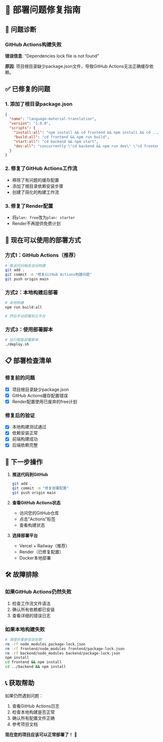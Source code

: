 # 🔧 部署问题修复指南

## 🚨 问题诊断

### GitHub Actions构建失败
**错误信息**: "Dependencies lock file is not found"

**原因**: 项目根目录缺少package.json文件，导致GitHub Actions无法正确缓存依赖。

## ✅ 已修复的问题

### 1. 添加了根目录package.json
```json
{
  "name": "language-material-translation",
  "version": "1.0.0",
  "scripts": {
    "install:all": "npm install && cd frontend && npm install && cd ../backend && npm install",
    "build:all": "cd frontend && npm run build",
    "start:all": "cd backend && npm start",
    "dev:all": "concurrently \"cd backend && npm run dev\" \"cd frontend && npm run dev\""
  }
}
```

### 2. 修复了GitHub Actions工作流
- 移除了有问题的缓存配置
- 添加了根目录依赖安装步骤
- 创建了简化的构建工作流

### 3. 修复了Render配置
- 将`plan: free`改为`plan: starter`
- Render不再提供免费计划

## 🚀 现在可以使用的部署方式

### 方式1：GitHub Actions（推荐）
```bash
# 推送代码触发自动构建
git add .
git commit -m "修复GitHub Actions构建问题"
git push origin main
```

### 方式2：本地构建后部署
```bash
# 本地构建
npm run build:all

# 然后手动部署到云平台
```

### 方式3：使用部署脚本
```bash
# 运行智能部署脚本
./deploy.sh
```

## 📋 部署检查清单

### 修复前的问题
- [x] 项目根目录缺少package.json
- [x] GitHub Actions缓存配置错误
- [x] Render配置使用已废弃的free计划

### 修复后的验证
- [x] 本地构建测试通过
- [x] 依赖安装正常
- [x] 前端构建成功
- [x] 后端依赖完整

## 🎯 下一步操作

1. **推送代码到GitHub**
   ```bash
   git add .
   git commit -m "修复部署配置"
   git push origin main
   ```

2. **查看GitHub Actions状态**
   - 访问您的GitHub仓库
   - 点击"Actions"标签
   - 查看构建状态

3. **选择部署平台**
   - Vercel + Railway（推荐）
   - Render（已修复配置）
   - Docker本地部署

## 🛠️ 故障排除

### 如果GitHub Actions仍然失败
1. 检查工作流文件语法
2. 确认所有依赖都已安装
3. 查看详细的错误日志

### 如果本地构建失败
```bash
# 清理并重新安装依赖
rm -rf node_modules package-lock.json
rm -rf frontend/node_modules frontend/package-lock.json
rm -rf backend/node_modules backend/package-lock.json
npm install
cd frontend && npm install
cd ../backend && npm install
```

## 📞 获取帮助

如果仍然遇到问题：
1. 查看GitHub Actions日志
2. 检查本地构建是否正常
3. 确认所有配置文件正确
4. 参考项目文档

**现在您的项目应该可以正常部署了！** 🎉 